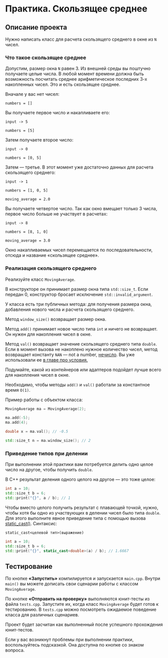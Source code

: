 # Практика. Скользящее среднее

## Описание проекта

Нужно написать класс для расчета скользящего среднего в окне из `N` чисел.

### Что такое скользящее среднее

Допустим, размер окна `N` равен 3. Из внешней среды вы поштучно получаете целые числа. В любой момент времени должна быть возможность посчитать среднее арифметическое последних 3-х накопленных чисел. Это и есть скользящее среднее.

Вначале у вас нет чисел:

```
numbers = []
```

Вы получаете первое число и накапливаете его:

```
input -> 5

numbers = [5]
```

Затем получаете второе число:

```
input -> 0

numbers = [0, 5]
```

Затем — третье. В этот момент уже достаточно данных для расчета скользящего среднего:

```
input -> 1

numbers = [1, 0, 5]

moving_average = 2.0
```

Вы получаете четвертое число. Так как окно вмещает только 3 числа, первое число больше не участвует в расчетах:

```
input -> 8

numbers = [8, 1, 0]

moving_average = 3.0
```

Окно накапливаемых чисел перемещается по последовательности, отсюда и название «скользящее среднее».

### Реализация скользящего среднего

Реализуйте класс `MovingAverage`. 

В конструкторе он принимает размер окна типа `std::size_t`. Если передан 0, конструктор бросает исключение `std::invalid_argument`.

У класса есть три публичных метода: для получения размера окна, добавления нового числа и расчета скользящего среднего.

Метод `window_size()` возвращает размер окна.

Метод `add()` принимает новое число типа `int` и ничего не возвращает. Он нужен для накопления чисел в окне.

Метод `val()` возвращает значение скользящего среднего типа `double`. Если в момент вызова не накоплено нужное количество чисел, метод возвращает константу `NAN` — not a number, [нечисло](https://en.cppreference.com/w/c/numeric/math/NAN). Вы уже использовали ее [в главе про условия.](/courses/cpp/chapters/cpp_chapter_0030/#block-nan)

Подумайте, какой из контейнеров или адаптеров подойдет лучше всего для накопления чисел в окне.

Необходимо, чтобы методы `add()` и `val()` работали за константное время `O(1)`.

Пример работы с объектом класса:

```c++
MovingAverage ma = MovingAverage(2);

ma.add(-5);
ma.add(4);

double x = ma.val(); // -0.5

std::size_t n = ma.window_size(); // 2
```

### Приведение типов при делении

При выполнении этой практики вам потребуется делить одно целое число на другое, чтобы получить `double`. 

В C++ результат деления одного целого на другое — это тоже целое:

```c++
int a = 10;
std::size_t b = 6;
std::print("{}", a / b); // 1
```

Чтобы вместо целого получить результат с плавающей точкой, нужно, чтобы хотя бы одно из участвующих в делении чисел было типа `double`. Для этого выполните явное приведение типа с помощью вызова [static_cast()](https://en.cppreference.com/w/cpp/language/static_cast). Синтаксис:

```
static_cast<целевой тип>(выражение)
```

```c++
int a = 10;
std::size_t b = 6;
std::print("{}", static_cast<double>(a) / b); // 1.6667
```

## Тестирование

По кнопке **«Запустить»** компилируется и запускается `main.cpp`. Внутри `main()` вы можете дописать свои сценарии работы с классом `MovingAverage`.

По кнопке **«Отправить на проверку»** выполняются юнит-тесты из файла `tests.cpp`. Запустите их, когда класс `MovingAverage` будет готов к тестированию. В `tests.cpp` можно посмотреть ожидаемое поведение класса для различных сценариев.

Проект будет засчитан как выполненный после успешного прохождения юнит-тестов.

Если у вас возникнут проблемы при выполнении практики, воспользуйтесь подсказкой. Она доступна по кнопке со знаком вопроса.
